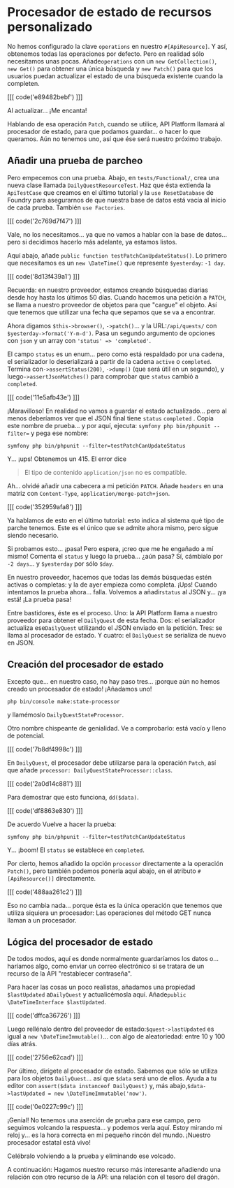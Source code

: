 # Procesador de estado de recursos personalizado

No hemos configurado la clave `operations` en nuestro `#[ApiResource]`. Y así, obtenemos todas las operaciones por defecto. Pero en realidad sólo necesitamos unas pocas. Añade`operations` con un `new GetCollection()`, `new Get()` para obtener una única búsqueda y `new Patch()` para que los usuarios puedan actualizar el estado de una búsqueda existente cuando la completen.

[[[ code('e89482bebf') ]]]

Al actualizar... ¡Me encanta!

Hablando de esa operación `Patch`, cuando se utilice, API Platform llamará al procesador de estado, para que podamos guardar... o hacer lo que queramos. Aún no tenemos uno, así que ése será nuestro próximo trabajo.

## Añadir una prueba de parcheo

Pero empecemos con una prueba. Abajo, en `tests/Functional/`, crea una nueva clase llamada `DailyQuestResourceTest`. Haz que ésta extienda la `ApiTestCase` que creamos en el último tutorial y la `use ResetDatabase` de Foundry para asegurarnos de que nuestra base de datos está vacía al inicio de cada prueba. También `use Factories`.

[[[ code('2c769d7f47') ]]]

Vale, no los necesitamos... ya que no vamos a hablar con la base de datos... pero si decidimos hacerlo más adelante, ya estamos listos.

Aquí abajo, añade `public function testPatchCanUpdateStatus()`. Lo primero que necesitamos es un `new \DateTime()` que represente `$yesterday`: `-1 day`.

[[[ code('8d13f439a1') ]]]   

Recuerda: en nuestro proveedor, estamos creando búsquedas diarias desde hoy hasta los últimos 50 días. Cuando hacemos una petición a `PATCH`, se llama a nuestro proveedor de objetos para que "cargue" el objeto. Así que tenemos que utilizar una fecha que sepamos que se va a encontrar.

Ahora digamos `$this->browser()`, `->patch()`... y la URL:`/api/quests/` con `$yesterday->format('Y-m-d')`. Pasa un segundo argumento de opciones con `json` y un array con `'status' => 'completed'`.

El campo `status` es un enum... pero como está respaldado por una cadena, el serializador lo deserializará a partir de la cadena `active` o `completed`. Termina con`->assertStatus(200)`, `->dump()` (que será útil en un segundo), y luego`->assertJsonMatches()` para comprobar que `status` cambió a `completed`.

[[[ code('11e5afb43e') ]]]

¡Maravilloso! En realidad no vamos a guardar el estado actualizado... pero al menos deberíamos ver que el JSON final tiene `status` `completed` . Copia este nombre de prueba... y por aquí, ejecuta: `symfony php bin/phpunit --filter=` y pega ese nombre:

```terminal-silent
symfony php bin/phpunit --filter=testPatchCanUpdateStatus
```

Y... ¡ups! Obtenemos un 415. El error dice

> El tipo de contenido `application/json` no es compatible.

Ah... olvidé añadir una cabecera a mi petición `PATCH`. Añade `headers` en una matriz con `Content-Type`, `application/merge-patch+json`.

[[[ code('352959afa8') ]]]

Ya hablamos de esto en el último tutorial: esto indica al sistema qué tipo de parche tenemos. Este es el único que se admite ahora mismo, pero sigue siendo necesario.

Si probamos esto... ¡pasa! Pero espera, ¡creo que me he engañado a mí mismo! Comenta el `status` y luego la prueba... ¿aún pasa? Sí, cámbialo por `-2 days`... y `$yesterday` por sólo `$day`.

En nuestro proveedor, hacemos que todas las demás búsquedas estén activas o completas: y la de ayer empieza como completa. ¡Ups! Cuando intentamos la prueba ahora... falla. Volvemos a añadir`status` al JSON y... ¡ya está! ¡La prueba pasa!

Entre bastidores, éste es el proceso. Uno: la API Platform llama a nuestro proveedor para obtener el `DailyQuest` de esta fecha. Dos: el serializador actualiza ese`DailyQuest` utilizando el JSON enviado en la petición. Tres: se llama al procesador de estado. Y cuatro: el `DailyQuest` se serializa de nuevo en JSON.

## Creación del procesador de estado

Excepto que... en nuestro caso, no hay paso tres... ¡porque aún no hemos creado un procesador de estado! ¡Añadamos uno!

```terminal
php bin/console make:state-processor
```

y llamémoslo `DailyQuestStateProcessor`.

Otro nombre chispeante de genialidad. Ve a comprobarlo: está vacío y lleno de potencial. 

[[[ code('7b8df4998c') ]]]

En `DailyQuest`, el procesador debe utilizarse para la operación `Patch`, así que añade `processor: DailyQuestStateProcessor::class`.

[[[ code('2a0d14c881') ]]]

Para demostrar que esto funciona, `dd($data)`.

[[[ code('df8863e830') ]]]

De acuerdo Vuelve a hacer la prueba:

```terminal-silent
symfony php bin/phpunit --filter=testPatchCanUpdateStatus
```

Y... ¡boom! El `status` se establece en `completed`.

Por cierto, hemos añadido la opción `processor` directamente a la operación `Patch()`, pero también podemos ponerla aquí abajo, en el atributo `#[ApiResource()]` directamente.

[[[ code('488aa261c2') ]]]

Eso no cambia nada... porque ésta es la única operación que tenemos que utiliza siquiera un procesador: Las operaciones del método GET nunca llaman a un procesador.

## Lógica del procesador de estado

De todos modos, aquí es donde normalmente guardaríamos los datos o... haríamos algo, como enviar un correo electrónico si se tratara de un recurso de la API "restablecer contraseña".

Para hacer las cosas un poco realistas, añadamos una propiedad `$lastUpdated` a`DailyQuest` y actualicémosla aquí. Añade`public \DateTimeInterface $lastUpdated`.

[[[ code('dffca36726') ]]]

Luego rellénalo dentro del proveedor de estado:`$quest->lastUpdated` es igual a `new \DateTimeImmutable()`... con algo de aleatoriedad: entre 10 y 100 días atrás.

[[[ code('2756e62cad') ]]]

Por último, dirígete al procesador de estado. Sabemos que sólo se utiliza para los objetos `DailyQuest`... así que `$data` será uno de ellos. Ayuda a tu editor con `assert($data instanceof DailyQuest)` y, más abajo,`$data->lastUpdated = new \DateTimeImmutable('now')`.

[[[ code('0e0227c99c') ]]]

¡Genial! No tenemos una aserción de prueba para ese campo, pero seguimos volcando la respuesta... y podemos verla aquí. Estoy mirando mi reloj y... es la hora correcta en mi pequeño rincón del mundo. ¡Nuestro procesador estatal está vivo!

Celébralo volviendo a la prueba y eliminando ese volcado.

A continuación: Hagamos nuestro recurso más interesante añadiendo una relación con otro recurso de la API: una relación con el tesoro del dragón.
